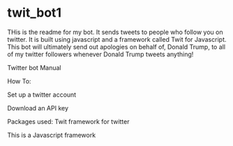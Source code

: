 # twit_bot1
THis is the readme for my bot. It sends tweets to people who follow you on twitter.
It is built using javascript and a framework called Twit for Javascript. This bot will
ultimately send out apologies on behalf of, Donald Trump, to all of my twitter followers whenever
Donald Trump tweets anything!

Twitter bot Manual

How To:

Set up a twitter account

Download an API key

Packages used:
Twit framework for twitter

This is a Javascript framework
